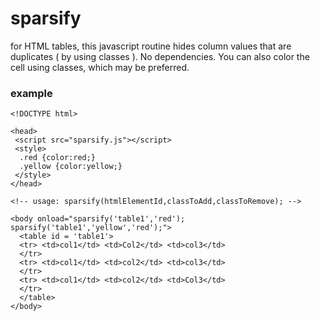 # sparsify
for HTML tables, this javascript routine hides column values that are duplicates ( by using classes ).  No dependencies.   You can also color the cell using classes, which may be preferred.


### example


    <!DOCTYPE html>

    <head>
     <script src="sparsify.js"></script>
     <style>
      .red {color:red;}
      .yellow {color:yellow;}
     </style>
    </head>
    
    <!-- usage: sparsify(htmlElementId,classToAdd,classToRemove); -->
    
    <body onload="sparsify('table1','red'); sparsify('table1','yellow','red');">
      <table id = 'table1'>
      <tr> <td>col1</td> <td>Col2</td> <td>col3</td>
      </tr>
      <tr> <td>col1</td> <td>col2</td> <td>col3</td>
      </tr>
      <tr> <td>col1</td> <td>col2</td> <td>Col3</td>
      </tr>
      </table>
    </body>

